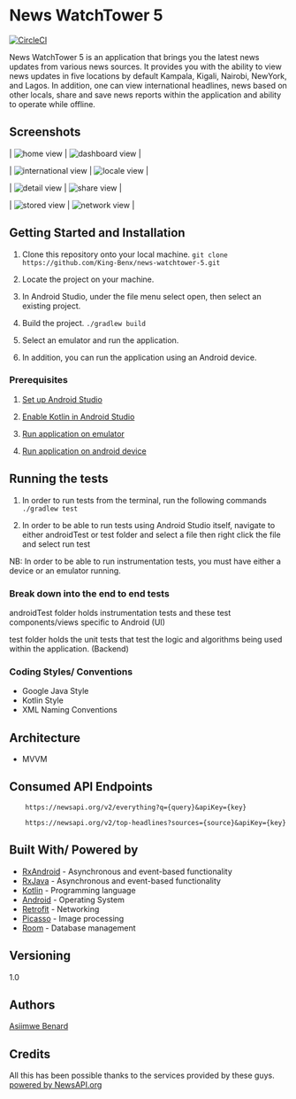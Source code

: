 # News WatchTower 5

[![CircleCI](https://circleci.com/gh/King-Benx/android-level-up/tree/develop.svg?style=svg)](https://circleci.com/gh/King-Benx/android-level-up/tree/develop)

News WatchTower 5 is an application that brings you the latest news updates from various news sources. It provides you with the ability to view news updates in five locations by default Kampala, Kigali, Nairobi, NewYork, and Lagos.
In addition, one can view international headlines, news based on other locals, share and save news reports within the application and ability to operate while offline.


## Screenshots
| ![home view](https://github.com/King-Benx/news-watchtower-5/blob/ft-implement-locale-news-164335813/screenshots/home.png) | ![dashboard view](https://github.com/King-Benx/news-watchtower-5/blob/ft-implement-locale-news-164335813/screenshots/dashboard.png) |


| ![international view](https://github.com/King-Benx/news-watchtower-5/blob/ft-implement-locale-news-164335813/screenshots/international.png) | ![locale view](https://github.com/King-Benx/news-watchtower-5/blob/ft-implement-locale-news-164335813/screenshots/world.png) |


| ![detail view](https://github.com/King-Benx/news-watchtower-5/blob/ft-implement-locale-news-164335813/screenshots/details.png) | ![share view](https://github.com/King-Benx/news-watchtower-5/blob/ft-implement-locale-news-164335813/screenshots/share.png) |


| ![stored view](https://github.com/King-Benx/news-watchtower-5/blob/ft-implement-locale-news-164335813/screenshots/stored.png) | ![network view](https://github.com/King-Benx/news-watchtower-5/blob/ft-implement-locale-news-164335813/screenshots/network.png) |

## Getting Started and Installation

1. Clone this repository onto your local machine.
`git clone https://github.com/King-Benx/news-watchtower-5.git`

2. Locate the project on your machine. 

3. In Android Studio, under the file menu select open, then select an existing project.

4. Build the project.
`./gradlew build`

5. Select an emulator and run the application.

6. In addition, you can run the application using an Android device.

### Prerequisites

1. [Set up Android Studio](https://developer.android.com/studio/install) 

2. [Enable Kotlin in Android Studio](https://medium.com/@elye.project/setup-kotlin-for-android-studio-1bffdf1362e8)

3. [Run application on emulator](https://developer.android.com/studio/run/emulator)

4. [Run application on android device](https://developer.android.com/studio/run/device)


## Running the tests

1. In order to run tests from the terminal, run the following commands
`./gradlew test`

2. In order to be able to run tests using Android Studio itself, navigate to either androidTest or test folder and select a file then right click the file and select run test

NB: In order to be able to run instrumentation tests, you must have either a device or an emulator running.

### Break down into the end to end tests

androidTest folder holds instrumentation tests and these test components/views specific to Android (UI)

test folder holds the unit tests that test the logic and algorithms being used within the application. (Backend)

### Coding Styles/ Conventions
- Google Java Style
- Kotlin Style
- XML Naming Conventions

## Architecture
* MVVM

## Consumed API Endpoints

```
    https://newsapi.org/v2/everything?q={query}&apiKey={key}
```

```
    https://newsapi.org/v2/top-headlines?sources={source}&apiKey={key}
```

## Built With/ Powered by

* [RxAndroid](https://github.com/ReactiveX/RxAndroid) - Asynchronous and event-based functionality
* [RxJava](https://github.com/ReactiveX/RxJava) - Asynchronous and event-based functionality
* [Kotlin](https://kotlinlang.org/) - Programming language
* [Android](https://www.android.com/) - Operating System
* [Retrofit](https://square.github.io/retrofit/) - Networking
* [Picasso](http://square.github.io/picasso/) - Image processing
* [Room](https://developer.android.com/topic/libraries/architecture/room) - Database management

## Versioning
1.0 

## Authors
[Asiimwe Benard](https://github.com/King-Benx)


## Credits
All this has been possible thanks to the services provided by these guys.
[powered by NewsAPI.org](https://newsapi.org)
